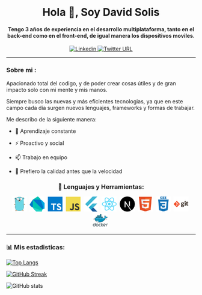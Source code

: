 <div id="header" align="center">
    <h1 align="center">Hola 👋, Soy David Solis</h1>
    <h4 align="center">Tengo 3 años de experiencia en el desarrollo multiplataforma, tanto en el back-end como en el front-end, de igual manera los dispositivos moviles.</h4>
</div>


<div id="badges" align="center">
    <a href="https://www.linkedin.com/in/davidsolisdev" target="_blank">
        <img alt="Linkedin" src="https://img.shields.io/twitter/url?color=blue&label=Linkedin&logo=Linkedin&logoColor=blue&style=for-the-    badge&url=https%3A%2F%2Fwww.linkedin.com%2Fin%2Fdavidsolisdev">
    </a>
    <a href="https://davidsolis.dev" target="_blank">
        <img alt="Twitter URL" src="https://img.shields.io/twitter/url?color=blue&label=Portafolio&logoColor=blue&style=flat-square&url=https%3A%2F%2Fdavidsolis.dev">
    </a>
</div>

---

### Sobre mi :

Apacionado total del codigo, y de poder crear cosas útiles y de gran impacto solo con mi mente y mis manos.

Siempre busco las nuevas y más eficientes tecnologias, ya que en este campo cada día surgen nuevos lenguajes, frameworks y formas de trabajar.

Me describo de la siguiente manera:

- 📝 Aprendizaje constante

- ⚡ Proactivo y social

- 📫 Trabajo en equipo

- 🌱 Prefiero la calidad antes que la velocidad


<div align="center">
    <h3>🔨 Lenguajes y Herramientas:</h3>
    <div>
        <img src="https://github.com/devicons/devicon/blob/master/icons/go/go-original.svg" title="Go" alt="Go" width="40" height="40"/>&nbsp;
        <img src="https://github.com/devicons/devicon/blob/master/icons/dart/dart-original.svg" title="Dart" alt="Dart" width="40" height="40"/>&nbsp;
        <img src="https://github.com/devicons/devicon/blob/master/icons/typescript/typescript-original.svg" title="Typescript" alt="Typescript" width="40" height="40"/>&nbsp;
        <img src="https://github.com/devicons/devicon/blob/master/icons/javascript/javascript-original.svg" title="JavaScript" alt="JavaScript" width="40" height="40"/>&nbsp;
        <img src="https://github.com/devicons/devicon/blob/master/icons/flutter/flutter-original.svg" title="Flutter" alt="Flutter" width="40" height="40"/>&nbsp;
        <img src="https://github.com/devicons/devicon/blob/master/icons/react/react-original.svg" title="React" alt="React" width="40" height="40"/>&nbsp;
        <img src="https://github.com/devicons/devicon/blob/master/icons/nextjs/nextjs-original.svg" title="Nextjs" alt="Nextjs" width="40" height="40"/>&nbsp;
        <img src="https://github.com/devicons/devicon/blob/master/icons/html5/html5-original.svg" title="HTML5" alt="HTML" width="40" height="40"/>&nbsp;
        <img src="https://github.com/devicons/devicon/blob/master/icons/css3/css3-plain-wordmark.svg"  title="CSS3" alt="CSS" width="40" height="40"/>&nbsp;
        <img src="https://github.com/devicons/devicon/blob/master/icons/git/git-original-wordmark.svg" title="Git" alt="Git" width="40" height="40"/>&nbsp;
        <img src="https://github.com/devicons/devicon/blob/master/icons/docker/docker-original-wordmark.svg" title="Docker" alt="Docker" width="40" height="40"/>&nbsp;
      </div>
</div>

---

### 📊 Mis estadisticas:

[![Top Langs](https://github-readme-stats.vercel.app/api/top-langs/?username=davidsolisdev&theme=tokyonight)](https://github.com/anuraghazra/github-readme-stats)

[![GitHub Streak](http://github-readme-streak-stats.herokuapp.com?user=davidsolisdev&theme=onedark)](https://git.io/streak-stats)

![GitHub stats](https://github-readme-stats.vercel.app/api?username=davidsolisdev&show_icons=true&theme=radical)
